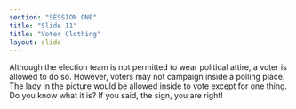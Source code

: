 ```yaml
---
section: "SESSION ONE"
title: "Slide 11"
title: "Voter Clothing"
layout: slide
---
```


Although the election team is not permitted to wear political attire, a voter is allowed to do so. However, voters may not campaign inside a polling place.  The lady in the picture would be allowed inside to vote except for one thing. Do you know what it is? If you said, the sign, you are right!


